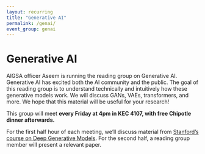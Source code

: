 ```yaml
---
layout: recurring
title: "Generative AI"
permalink: /genai/
event_group: genai
---
```


# Generative AI

AIGSA officer Aseem is running the reading group on Generative AI. Generative AI has excited both the AI community and the public. The goal of this reading group is to understand technically and intuitively how these generative models work. We will discuss GANs, VAEs, transformers, and more. We hope that this material will be useful for your research!

This group will meet **every Friday at 4pm in KEC 4107, with free Chipotle dinner afterwards.**

For the first half hour of each meeting, we’ll discuss material from [Stanford’s course on Deep Generative Models](https://deepgenerativemodels.github.io/). For the second half, a reading group member will present a relevant paper.

